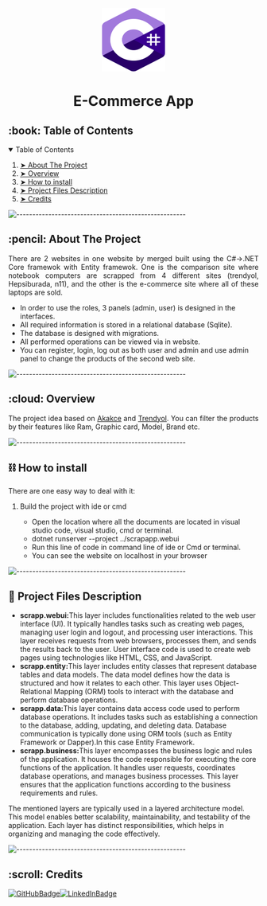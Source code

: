<p align="center">
    <img src="cs.svg" alt="App Logo" width="128px" height="128px" />
</p>
<h1 align="center">E-Commerce App</h1>

<!-- TABLE OF CONTENTS -->
<h2 id="table-of-contents">:book: Table of Contents</h2>
<details open="open">
    <summary>Table of Contents</summary>
    <ol>
        <li><a href="#about-the-project"> ➤ About The Project</a></li>
        <li><a href="#overview"> ➤ Overview</a></li>
        <li><a href="#howtoinstall"> ➤ How to install</a></li>
        <li>
            <a href="#project-files-description"> ➤ Project Files Description</a>
        </li>
        <li><a href="#Credits"> ➤ Credits</a></li>
    </ol>
</details>

![-----------------------------------------------------](https://raw.githubusercontent.com/andreasbm/readme/master/assets/lines/rainbow.png)

<!-- ABOUT THE PROJECT -->
<h2 id="about-the-project">:pencil: About The Project</h2>

<p align="justify">
    There are 2 websites in one website by merged built using the C#->.NET Core framewok with Entity framewok. One is the comparison site where notebook computers are scrapped from 4 different sites (trendyol, Hepsiburada, n11), and the other is the e-commerce site where all of these laptops are sold.
</p>

<ul>
    <li>
        In order to use the roles, 3 panels (admin, user) is designed in the interfaces.
    </li>
    <li>
        All required information is stored in a relational database (Sqlite).
    </li>
    <li>The database is designed with migrations.</li>
    <li>All performed operations can be viewed via in website.</li>
    <li>
        You can register, login, log out as both user and admin and use admin panel to change the products of the second web site.
    </li>
</ul>

![-----------------------------------------------------](https://raw.githubusercontent.com/andreasbm/readme/master/assets/lines/rainbow.png)

<!-- OVERVIEW -->
<h2 id="overview">:cloud: Overview</h2>

<p align="justify">
    The project idea based on <a href="https://www.akakce.com">Akakce</a> and <a href="https://www.trendyol.com">Trendyol</a>. You can filter the products by their features like Ram, Graphic card, Model, Brand etc.
</p>

![-----------------------------------------------------](https://raw.githubusercontent.com/andreasbm/readme/master/assets/lines/rainbow.png)
<h2 id="howtoinstall">⛓️ How to install</h2>

<p align="justify">
    There are one easy way to deal with it:
<ol>
    <li>Build the project with ide or cmd</li>
    <ul>
        <li> Open the location where all the documents are located in visual studio code, visual studio, cmd or terminal.</li>
        <li> dotnet runserver --project ../scrapapp.webui </li>
        <li> Run this line of code in command line of ide or Cmd or terminal.</li>
        <li> You can see the website on localhost in your browser</li>
    </ul>
</ol>
</p>

![-----------------------------------------------------](https://raw.githubusercontent.com/andreasbm/readme/master/assets/lines/rainbow.png)
<!-- PROJECT FILES DESCRIPTION -->
<h2 id="project-files-description">📝 Project Files Description</h2>

<ul>
    <li><b>scrapp.webui:</b>This layer includes functionalities related to the web user interface (UI). It typically handles tasks such as creating web pages, managing user login and logout, and processing user interactions. This layer receives requests from web browsers, processes them, and sends the results back to the user. User interface code is used to create web pages using technologies like HTML, CSS, and JavaScript.</li>
    <li><b>scrapp.entity:</b>This layer includes entity classes that represent database tables and data models. The data model defines how the data is structured and how it relates to each other. This layer uses Object-Relational Mapping (ORM) tools to interact with the database and perform database operations.</li>
    <li><b>scrapp.data:</b>This layer contains data access code used to perform database operations. It includes tasks such as establishing a connection to the database, adding, updating, and deleting data. Database communication is typically done using ORM tools (such as Entity Framework or Dapper).In this case Entity Framework.</li>
    <li><b>scrapp.business:</b>This layer encompasses the business logic and rules of the application. It houses the code responsible for executing the core functions of the application. It handles user requests, coordinates database operations, and manages business processes. This layer ensures that the application functions according to the business requirements and rules.</li>
</ul>
<p>The mentioned layers are typically used in a layered architecture model. This model enables better scalability, maintainability, and testability of the application. Each layer has distinct responsibilities, which helps in organizing and managing the code effectively.</p>

![-----------------------------------------------------](https://raw.githubusercontent.com/andreasbm/readme/master/assets/lines/rainbow.png)

<!-- CREDITS -->
<h2 id="Credits">:scroll: Credits</h2>

[![GitHubBadge](https://img.shields.io/badge/GitHub-100000?style=for-the-badge&logo=github&logoColor=white)](https://github.com/deniz-ozcan)[![LinkedInBadge](https://img.shields.io/badge/LinkedIn-0077B5?style=for-the-badge&logo=linkedin&logoColor=white)](https://www.linkedin.com/in/98-deniz-ozcan/)